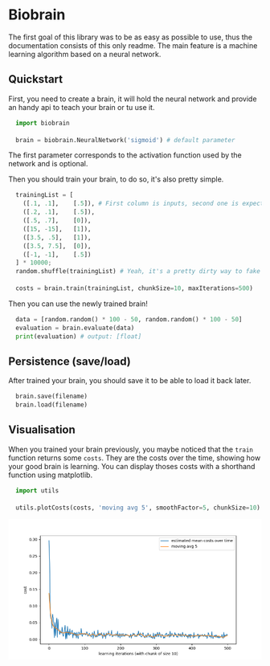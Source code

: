 # Biobrain

The first goal of this library was to be as easy as possible to use, thus the documentation consists of this only readme. The main feature is a machine learning algorithm based on a neural network. 

## Quickstart
First, you need to create a brain, it will hold the neural network and provide an handy api to teach your brain or tu use it.
``` python
  import biobrain

  brain = biobrain.NeuralNetwork('sigmoid') # default parameter
```
The first parameter corresponds to the activation function used by the network and is optional. 

Then you should train your brain, to do so, it's also pretty simple.
``` python
  trainingList = [
    ([.1, .1],    [.5]), # First column is inputs, second one is expected outputs
    ([.2, .1],    [.5]),
    ([.5, .7],    [0]),
    ([15, -15],   [1]),
    ([3.5, .5],   [1]),
    ([3.5, 7.5],  [0]),
    ([-1, -1],    [.5])
  ] * 10000;
  random.shuffle(trainingList) # Yeah, it's a pretty dirty way to fake some training data

  costs = brain.train(trainingList, chunkSize=10, maxIterations=500)
```

Then you can use the newly trained brain!
``` python
  data = [random.random() * 100 - 50, random.random() * 100 - 50]
  evaluation = brain.evaluate(data)
  print(evaluation) # output: [float]
```

## Persistence (save/load)
After trained your brain, you should save it to be able to load it back later.
``` python
  brain.save(filename)
  brain.load(filename)
```

## Visualisation
When you trained your brain previously, you maybe noticed that the `train` function returns some `costs`. They are the costs over the time, showing how your good brain is learning. You can display thoses costs with a shorthand function using matplotlib.

``` python
  import utils

  utils.plotCosts(costs, 'moving avg 5', smoothFactor=5, chunkSize=10)
```
![alt text](https://raw.githubusercontent.com/paullaffitte/biobrain/master/assets/visualisation.png)
